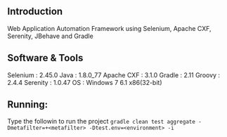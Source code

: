 ## Introduction
Web Application Automation Framework using Selenium, Apache CXF, Serenity, JBehave and Gradle

## Software & Tools
Selenium    : 2.45.0
Java        : 1.8.0_77
Apache CXF  : 3.1.0
Gradle      : 2.11
Groovy      : 2.4.4
Serenity    : 1.0.47
OS          : Windows 7 6.1 x86(32-bit)

## Running:
Type the followin to run the project
`gradle clean test aggregate -Dmetafilter=+<metafilter> -Dtest.env=<environment> -i`